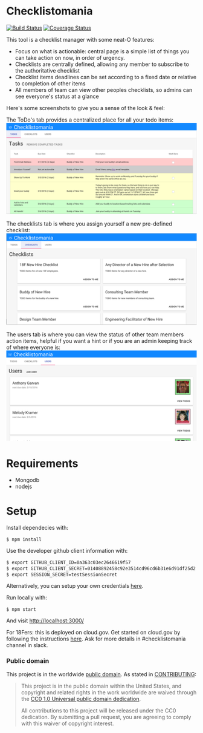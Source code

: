 # Checklistomania
[![Build Status](https://travis-ci.org/18F/checklistomania.svg?branch=master)](https://travis-ci.org/18F/checklistomania)
[![Coverage Status](https://coveralls.io/repos/18F/checklistomania/badge.svg?branch=master&service=github)](https://coveralls.io/github/18F/checklistomania?branch=master)

This tool is a checklist manager with some neat-O features:
* Focus on what is actionable: central page is a simple list of things you can take action on now, in order of urgency.
* Checklists are centrally defined, allowing any member to subscribe to the authoritative checklist
* Checklist items deadlines can be set according to a fixed date or relative to completion of other items
* All members of team can view other peoples checklists, so admins can see everyone's status at a glance

Here's some screenshots to give you a sense of the look & feel:

The ToDo's tab provides a centralized place for all your todo items:
![Todos](/public/img/todos.png?raw=true "Todos")

The checklists tab is where you assign yourself a new pre-defined checklist:
![Checklists](/public/img/checklists.png?raw=true "Checklists")

The users tab is where you can view the status of other team members action items, helpful if you want a hint or if you are an admin keeping track of where everyone is:
![Users](/public/img/users.png?raw=true "Users")

# Requirements
- Mongodb
- nodejs

# Setup
Install dependecies with:
```
$ npm install
```

Use the developer github client information with: 
```
$ export GITHUB_CLIENT_ID=0a363c03ec2646619f57
$ export GITHUB_CLIENT_SECRET=01408892458c92e3514cd96cd6b31e6d91df25d2
$ export SESSION_SECRET=testSessionSecret
```
Alternatively, you can setup your own credentials [here](https://github.com/settings/applications/new). 

Run locally with:
```
$ npm start
```

And visit [http://localhost:3000/](http://localhost:3000/)

For 18Fers: this is deployed on cloud.gov. Get started on cloud.gov by following the instructions [here](https://docs.cloud.gov/). Ask for more details in #checklistomania channel in slack.

### Public domain

This project is in the worldwide [public domain](LICENSE.md). As stated in [CONTRIBUTING](CONTRIBUTING.md):

> This project is in the public domain within the United States, and copyright and related rights in the work worldwide are waived through the [CC0 1.0 Universal public domain dedication](https://creativecommons.org/publicdomain/zero/1.0/).
>
> All contributions to this project will be released under the CC0 dedication. By submitting a pull request, you are agreeing to comply with this waiver of copyright interest.
